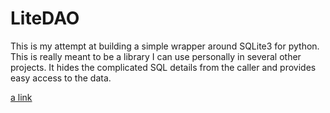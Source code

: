 # LiteDAO

This is my attempt at building a simple wrapper around SQLite3 for python.  This is really meant to be a library I can use personally in several other projects.  It hides the complicated SQL details from the caller and provides easy access to the data.

[a link](https://github.com/MoffettMcKenna/LiteDAO/blob/InDevelopment/report.html)
